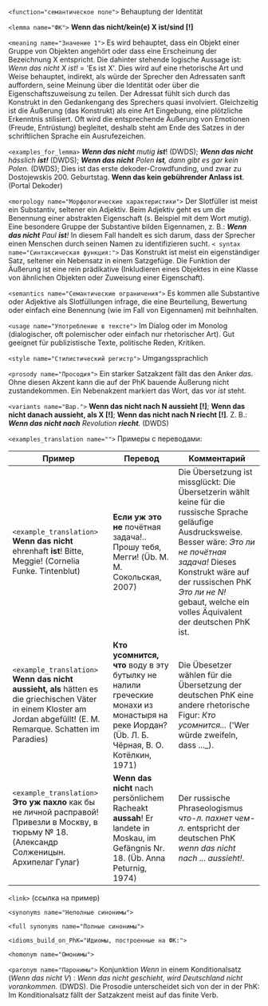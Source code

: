 `<function="семантическое поле">` Behauptung der Identität 

`<lemma name="ФК">` **Wenn das nicht/kein(e) X ist/sind [!]**


`<meaning name="Значение 1">` Es wird behauptet, dass ein Objekt einer Gruppe von Objekten angehört oder dass eine Erscheinung der Bezeichnung X entspricht. Die dahinter stehende logische Aussage ist: _Wenn das nicht X ist!_ = 'Es ist X'. Dies wird auf eine rhetorische Art und Weise behauptet, indirekt, als würde der Sprecher den Adressaten sanft auffordern, seine Meinung über die Identität oder über die Eigenschaftszuweisung zu teilen. Der Adressat fühlt sich durch das Konstrukt in den Gedankengang des Sprechers quasi involviert. Gleichzeitig ist die Äußerung (das Konstrukt) als eine Art Eingebung, eine plötzliche Erkenntnis stilisiert. Oft wird die entsprechende Äußerung von Emotionen (Freude, Entrüstung) begleitet, deshalb steht am Ende des Satzes in der schriftlichen Sprache ein Ausrufezeichen.

`<examples_for_lemma>` _**Wenn das nicht** mutig **ist**_! (DWDS); _**Wenn das nicht** hässlich **ist!**_ (DWDS); _**Wenn das nicht** Polen **ist**, dann gibt es gar kein Polen._ (DWDS); Dies ist das erste dekoder-Crowdfunding, und zwar zu Dostojewskis 200. Geburtstag. **Wenn das kein gebührender Anlass ist**. (Portal Dekoder)

`<morpology name="Морфологические характеристики">` Der Slotfüller ist meist ein Substantiv, seltener ein Adjektiv. Beim  Adjektiv geht es um die Benennung einer abstrakten Eigenschaft (s. Beispiel mit dem Wort _mutig_). Eine besondere Gruppe der Substantive bilden Eigennamen, z. B.: _**Wenn das nicht** Paul **ist**!_ In diesem Fall handelt es sich darum, dass der Sprecher einen Menschen durch seinen Namen zu identifizieren sucht.
`<
syntax name="Синтаксическая функция:">` Das Konstrukt ist meist ein eigenständiger Satz, seltener ein Nebensatz in einem Satzgefüge. Die Funktion der Äußerung ist eine rein prädikative (Inkludieren eines Objektes in eine Klasse von ähnlichen Objekten oder Zuweisung einer Eigenschaft).  

`<semantics name="Семантические ограничения">` Es kommen alle Substantive oder Adjektive als Slotfüllungen infrage, die eine Beurteilung, Bewertung oder einfach eine Benennung  (wie im Fall von Eigennamen) mit beihnhalten.   

`<usage name="Употребление в тексте">` Im Dialog oder im Monolog (dialogischer, oft polemischer oder einfach nur rhetorischer Art). Gut geeignet für publizistische Texte, politische Reden, Kritiken. 

`<style name="Стилистический регистр">` Umgangssprachlich
   

`<prosody name="Просодия">` Ein starker Satzakzent fällt das den Anker _das_. Ohne diesen Akzent kann die auf der PhK
bauende Äußerung nicht zustandekommen. Ein Nebenakzent markiert das Wort, das vor _ist_ steht. 


`<variants name="Вар.">`  **Wenn das nicht nach N aussieht [!]**; **Wenn das nicht danach aussieht, als X [!]**; **Wenn das nicht nach N riecht [!]**. Z. B.: _**Wenn das nicht nach** Revolution **riecht**._ (DWDS)

`<examples_translation name="">` Примеры с переводами: 

 Пример | Перевод | Комментарий
--- | --- | ---
`<example_translation>`  **Wenn das nicht** ehrenhaft **ist**! Bitte, Meggie!  (Cornelia Funke. Tintenblut) | **Если уж это не** почётная задача!.. Прошу тебя, Мегги! (Üb. М. М. Сокольская, 2007) | Die Übersetzung ist missglückt: Die Übersetzerin wählt keine für die russische Sprache geläufige Ausdrucksweise. Besser wäre: _Это ли не почётная задача!_ Dieses Konstrukt wäre auf der russischen PhK _Это ли не N!_ gebaut, welchе ein volles Äquivalent der deutschen PhK ist.
`<example_translation>` **Wenn das nicht aussieht, als** hätten es die griechischen Väter in einem Kloster am Jordan abgefüllt!  (E. M. Remarque. Schatten im Paradies) | **Кто усомнится, что** воду в эту бутылку не налили греческие монахи из монастыря на реке Иордан? (Üb. Л. Б. Чёрная, В. О. Котёлкин, 1971) | Die Übesetzer wählen für die Übersetzung der deutschen PhK eine andere rhetorische Figur: _Кто усомнится..._ ('Wer würde zweifeln, dass ..._).
`<example_translation>`  **Это уж пахло** как бы не личной расправой! Привезли в Москву, в тюрьму №  18. (Александр Солженицын. Архипелаг Гулаг) | **Wenn das nicht** nach persönlichem Racheakt **aussah**! Er landete in Moskau, im Gefängnis Nr. 18.   (Üb. Anna Peturnig, 1974) | Der russische Phraseologismus _что-л. пахнет чем-л._ entspricht der deutschen PhK _wenn das nicht nach ... aussieht!_. 	


`<link>` (ссылка на пример)


`<synonyms name="Неполные синонимы">`
 
`<full synonyms name="Полные синонимы">`

`<idioms_build_on_PhK="Идиомы, построенные на ФК:">`  
 
`<homonym name="Омонимы">`  

`<paronym name="Паронимы">` Konjunktion _Wenn_ in einem Konditionalsatz (_Wenn das nicht V_) : _Wenn das nicht geschieht, wird Deutschland nicht vorankommen._ (DWDS). Die Prosodie unterscheidet sich von der in der PhK: Im Konditionalsatz fällt der Satzakzent meist auf das finite Verb. 

 


   
 
